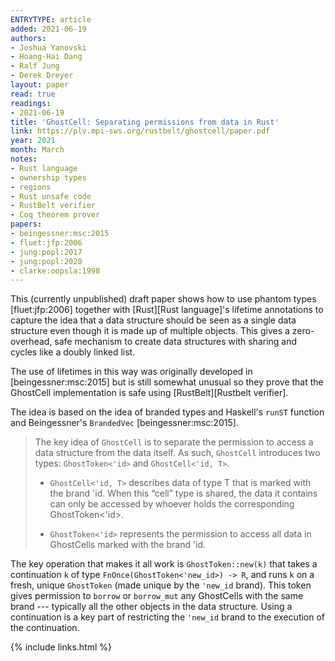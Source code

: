 ```yaml
---
ENTRYTYPE: article
added: 2021-06-19
authors:
- Joshua Yanovski
- Hoang-Hai Dang
- Ralf Jung
- Derek Dreyer
layout: paper
read: true
readings:
- 2021-06-19
title: 'GhostCell: Separating permissions from data in Rust'
link: https://plv.mpi-sws.org/rustbelt/ghostcell/paper.pdf
year: 2021
month: March
notes:
- Rust language
- ownership types
- regions
- Rust unsafe code
- RustBelt verifier
- Coq theorem prover
papers:
- beingessner:msc:2015
- fluet:jfp:2006
- jung:popl:2017
- jung:popl:2020
- clarke:oopsla:1998
---
```


This (currently unpublished) draft paper
shows how to use phantom types [fluet:jfp:2006]
together with [Rust][Rust language]'s
lifetime annotations
to capture the idea that a data structure 
should be seen as a single data structure
even though it is made up of multiple objects.
This gives a zero-overhead, safe mechanism to create
data structures with sharing and cycles
like a doubly linked list.

The use of lifetimes in this way was originally developed in
[beingessner:msc:2015] but is still somewhat unusual so they
prove that the GhostCell implementation is safe using [RustBelt][Rustbelt verifier].

The idea is based on the idea of branded types
and Haskell's `runST` function
and Beingessner's `BrandedVec` [beingessner:msc:2015].

> The key idea of `GhostCell` is to separate the permission to access a data structure from the data
> itself. As such, `GhostCell` introduces two types: `GhostToken<'id>` and `GhostCell<'id, T>`.
>
> * `GhostCell<'id, T>` describes data of type T that is marked with the brand 'id. When
>   this “cell” type is shared, the data it contains can only be accessed by whoever holds the
>   corresponding GhostToken<'id>.
>
> * `GhostToken<'id>` represents the permission to access all data in GhostCells marked with
>   the brand 'id.

The key operation that makes it all work is `GhostToken::new(k)`
that takes a continuation `k` of type `FnOnce(GhostToken<'new_id>) -> R`,
and runs `k` on a fresh, unique `GhostToken` (made unique by the `'new_id` brand).
This token gives permission to `borrow` or `borrow_mut` any GhostCells
with the same brand --- typically all the other objects in the data structure.
Using a continuation is a key part of restricting the `'new_id` brand
to the execution of the continuation.


{% include links.html %}
